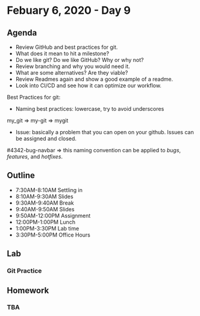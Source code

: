 # Febuary 6, 2020 - Day 9

## Agenda

- Review GitHub and best practices for git.
- What does it mean to hit a milestone? 
- Do we like git? Do we like GitHub? Why or why not?
- Review branching and why you would need it. 
- What are some alternatives? Are they viable? 
- Review Readmes again and show a good example of a readme. 
- Look into CI/CD and see how it can optimize our workflow. 


Best Practices for git:

- Naming best practices: lowercase, try to avoid underscores

my_git => my-git => mygit

- Issue: basically a problem that you can open on your github. Issues can be assigned and closed. 

#4342-bug-navbar => this naming convention can be applied to *bugs*, *features*, and *hotfixes*.


## Outline

- 7:30AM-8:10AM  Settling in
- 8:10AM-9:30AM Slides 
- 9:30AM-9:40AM Break
- 9:40AM-9:50AM Slides
- 9:50AM-12:00PM Assignment
- 12:00PM-1:00PM Lunch 
- 1:00PM-3:30PM Lab time
- 3:30PM-5:00PM Office Hours 


## Lab

### Git Practice

## Homework 

### TBA 